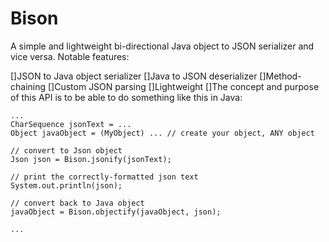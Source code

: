 Bison
=====

A simple and lightweight bi-directional Java object to JSON serializer and vice versa. Notable features:

[]JSON to Java object serializer
[]Java to JSON deserializer
[]Method-chaining
[]Custom JSON parsing
[]Lightweight
[]The concept and purpose of this API is to be able to do something like this in Java:


    ...
    CharSequence jsonText = ...
    Object javaObject = (MyObject) ... // create your object, ANY object

    // convert to Json object
    Json json = Bison.jsonify(jsonText);

    // print the correctly-formatted json text
    System.out.println(json);

    // convert back to Java object
    javaObject = Bison.objectify(javaObject, json);

    ...
